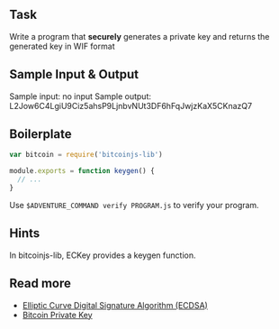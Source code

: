 ## Task

Write a program that __securely__ generates a private key and returns the generated key in WIF format

## Sample Input & Output

Sample input: no input
Sample output: L2Jow6C4LgiU9Ciz5ahsP9LjnbvNUt3DF6hFqJwjzKaX5CKnazQ7

## Boilerplate

```js
var bitcoin = require('bitcoinjs-lib')

module.exports = function keygen() {
  // ...
}
```

Use `$ADVENTURE_COMMAND verify PROGRAM.js` to verify your program.

## Hints

In bitcoinjs-lib, ECKey provides a keygen function.

## Read more

- [Elliptic Curve Digital Signature Algorithm (ECDSA)](http://en.wikipedia.org/wiki/Elliptic_Curve_Digital_Signature_Algorithm)
- [Bitcoin Private Key](https://en.bitcoin.it/wiki/Private_key)
